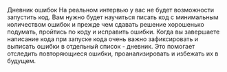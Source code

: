 Дневник ошибок
На реальном интервью у вас не будет возможности запустить код. Вам нужно будет научиться писать код с минимальным количеством ошибок и прежде чем сдавать решение хорошенько подумать, пройтись по коду и исправить ошибки. Когда вы завершаете написание кода при запуске кода очень важно зафиксировать и выписать ошибки в отдельный список - дневник. Это помогает отследить повторяющиеся ошибки, проанализировать и избежать их в будущем.